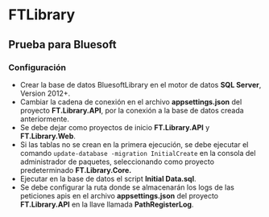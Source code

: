 # FTLibrary
## Prueba para Bluesoft

### Configuración
* Crear la base de datos BluesoftLibrary en el motor de datos **SQL Server**, Version 2012+. 
* Cambiar la cadena de conexión en el archivo **appsettings.json** del proyecto **FT.Library.API**, por la conexión a la base de datos creada anteriormente.
* Se debe dejar como proyectos de inicio **FT.Library.API** y **FT.Library.Web**.
* Si las tablas no se crean en la primera ejecución, se debe ejecutar el comando `update-database -migration InitialCreate` en la consola del administrador de paquetes, seleccionando como proyecto predeterminado **FT.Library.Core.**
* Ejecutar en la base de datos el script **Initial Data.sql**.
* Se debe configurar la ruta donde se almacenarán los logs de las peticiones apis en el archivo **appsettings.json** del proyecto **FT.Library.API** en la llave llamada **PathRegisterLog**. 
